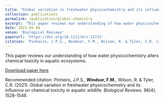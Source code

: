 ```yaml
---
title: "Global variation in freshwater physicochemistry and its influence on chemical toxicity in aquatic wildlife."
collection: publications
permalink: /publication/global-chemistry
excerpt: 'This paper reviews our understanding of how water physicochemistry alters chemical toxicity in aquatic ecosystems.'
date: 2021-05-04
venue: 'Biological Reviews'
paperurl: 'https://doi.org/10.1111/brv.12711'
citation: 'Pinheiro, J.P.S., Windsor, F.M., Wilson, R. & Tyler, C.R. (2021). &quot;Global variation in freshwater physicochemistry and its influence on chemical toxicity in aquatic wildlife.&quot; <i>Biological Reviews</i>. 96(4), 1528-1546.'
---
```

This paper reviews our understanding of how water physicochemistry alters chemical toxicity in aquatic ecosystems.

[Download paper here](https://doi.org/10.1021/acs.est.9b05891)

Recommended citation: Pinheiro, J.P.S., <b>Windsor, F.M.</b>, Wilson, R. & Tyler, C.R. (2021). Global variation in freshwater physicochemistry and its influence on chemical toxicity in aquatic wildlife. <i>Biological Reviews</i>. 96(4), 1528-1546.
